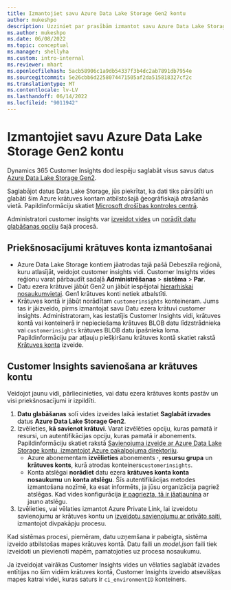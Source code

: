 ```yaml
---
title: Izmantojiet savu Azure Data Lake Storage Gen2 kontu
author: mukeshpo
description: Uzziniet par prasībām izmantot savu Azure Data Lake Storage kontu Customer Insights datu glabāšanai.
ms.author: mukeshpo
ms.date: 06/08/2022
ms.topic: conceptual
ms.manager: shellyha
ms.custom: intro-internal
ms.reviewer: mhart
ms.openlocfilehash: 5acb58906c1a9db54337f3b4dc2ab7891db7954e
ms.sourcegitcommit: 5e26cbb6d2258074471505af2da515818327cf2c
ms.translationtype: MT
ms.contentlocale: lv-LV
ms.lasthandoff: 06/14/2022
ms.locfileid: "9011942"
---
```

# <a name="use-your-own-azure-data-lake-storage-gen2-account"></a>Izmantojiet savu Azure Data Lake Storage Gen2 kontu

Dynamics 365 Customer Insights dod iespēju saglabāt visus savus datus [Azure Data Lake Storage Gen2](/azure/storage/blobs/data-lake-storage-introduction).

Saglabājot datus Data Lake Storage, jūs piekrītat, ka dati tiks pārsūtīti un glabāti šim Azure krātuves kontam atbilstošajā ģeogrāfiskajā atrašanās vietā. Papildinformāciju skatiet [Microsoft drošības kontroles centrā](https://www.microsoft.com/trust-center).

Administratori customer insights var [izveidot vides](create-environment.md) un [norādīt datu glabāšanas opciju](create-environment.md#step-2-configure-data-storage) šajā procesā.

## <a name="prerequisites-to-use-your-storage-account"></a>Priekšnosacījumi krātuves konta izmantošanai

- Azure Data Lake Storage kontiem jāatrodas tajā pašā Debeszila reģionā, kuru atlasījāt, veidojot customer insights vidi. Customer Insights vides reģionu varat pārbaudīt sadaļā **Administrēšanas** > **sistēma** > **Par**.
- Datu ezera krātuvei jābūt Gen2 un jābūt iespējotai [hierarhiskai nosaukumvietai](/azure/storage/blobs/create-data-lake-storage-account). Gen1 krātuves konti netiek atbalstīti.
- Krātuves kontā ir jābūt norādītam `customerinsights` konteineram. Jums tas ir jāizveido, pirms izmantojat savu Datu ezera krātuvi customer insights. Administratoram, kas iestatījis Customer Insights vidi, krātuves kontā vai konteinerā ir nepieciešama krātuves BLOB datu līdzstrādnieka vai `customerinsights` krātuves BLOB datu īpašnieka loma. Papildinformāciju par atļauju piešķiršanu krātuves kontā skatiet rakstā [Krātuves konta](/azure/storage/common/storage-account-create?toc=%2Fazure%2Fstorage%2Fblobs%2Ftoc.json&tabs=azure-portal) izveide.

## <a name="connect-customer-insights-with-your-storage-account"></a>Customer Insights savienošana ar krātuves kontu

Veidojot jaunu vidi, pārliecinieties, vai datu ezera krātuves konts pastāv un visi priekšnosacījumi ir izpildīti.

1. **Datu glabāšanas** solī vides izveides laikā iestatiet **Saglabāt izvades** datus **Azure Data Lake Storage Gen2**.
1. Izvēlieties, **kā savienot krātuvi**. Varat izvēlēties opciju, kuras pamatā ir resursi, un autentifikācijas opciju, kuras pamatā ir abonements. Papildinformāciju skatiet rakstā [Savienojuma izveide ar Azure Data Lake Storage kontu, izmantojot Azure pakalpojuma direktoriju](connect-service-principal.md).
   - Azure abonementam **izvēlieties** abonements **·**, **resursu grupa** un **krātuves konts**, kurā atrodas konteiners`customerinsights`.
   - Konta atslēgai **norādiet** datu ezera **krātuves konta konta nosaukumu** un **konta atslēgu**. Šīs autentifikācijas metodes izmantošana nozīmē, ka esat informēts, ja jūsu organizācija pagriež atslēgas. Kad vides konfigurācija [ir pagriezta, tā ir jāatjaunina](manage-environments.md#edit-an-existing-environment) ar jauno atslēgu.
1. Izvēlieties, vai vēlaties izmantot Azure Private Link, lai izveidotu savienojumu ar krātuves kontu un [izveidotu savienojumu ar privāto saiti](security-overview.md#private-links-tab), izmantojot divpakāpju procesu.

Kad sistēmas procesi, piemēram, datu uzņemšana ir pabeigta, sistēma izveido atbilstošas mapes krātuves kontā. Datu faili un *model.json* faili tiek izveidoti un pievienoti mapēm, pamatojoties uz procesa nosaukumu.

Ja izveidojat vairākas Customer Insights vides un vēlaties saglabāt izvades entītijas no šīm vidēm krātuves kontā, Customer Insights izveido atsevišķas mapes katrai videi, kuras saturs ir `ci_environmentID` konteiners.
